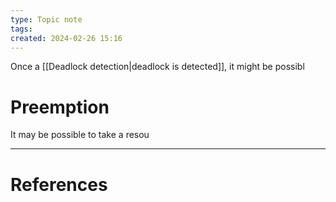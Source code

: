 ```yaml
---
type: Topic note
tags: 
created: 2024-02-26 15:16
---
```

Once a [[Deadlock detection|deadlock is detected]], it might be possibl

# Preemption

It may be possible to take a resou

---
# References
